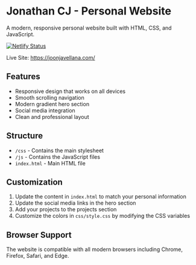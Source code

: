 # Jonathan CJ - Personal Website

A modern, responsive personal website built with HTML, CSS, and JavaScript.

[![Netlify Status](https://api.netlify.com/api/v1/badges/96ffaf76-6432-4d28-9f0e-5b8853af7c4d/deploy-status)](https://app.netlify.com/projects/jonathancj-portfolio/deploys)

Live Site: https://joonjavellana.com/

## Features

- Responsive design that works on all devices
- Smooth scrolling navigation
- Modern gradient hero section
- Social media integration
- Clean and professional layout

## Structure

- `/css` - Contains the main stylesheet
- `/js` - Contains the JavaScript files
- `index.html` - Main HTML file

## Customization

1. Update the content in `index.html` to match your personal information
2. Update the social media links in the hero section
3. Add your projects to the projects section
4. Customize the colors in `css/style.css` by modifying the CSS variables

## Browser Support

The website is compatible with all modern browsers including Chrome, Firefox, Safari, and Edge.
